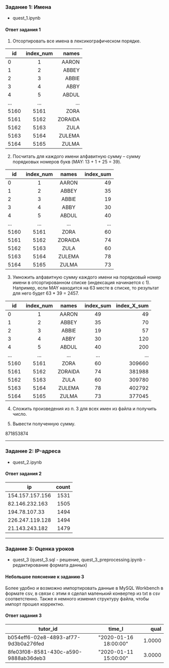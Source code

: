 ### Задание 1: Имена 
- quest_1.ipynb
#### Ответ задания 1

1. Отсортировать все имена в лексикографическом порядке.

|id  |  index_num  |names  |
| ---|:-----------:| -----:|
|0   |        1    |AARON  |
|1   |        2    |ABBEY  |
|2   |        3    |ABBIE  |
|3   |        4    |ABBY   |
|4   |        5    |ABDUL  |
|... |      ...    |  ...  |
|5160|     5161    |ZORA   |
|5161|     5162    |ZORAIDA|
|5162|     5163    |ZULA   |
|5163|     5164    |ZULEMA |
|5164|     5165    |ZULMA  |

2. Посчитать для каждого имени алфавитную сумму – сумму порядковых номеров букв (MAY: 13 + 1 + 25 = 39).

|id  |  index_num  |names   | index_sum |
| ---|:-----------:| :-----:| ---------:|
|0   |        1    |AARON   |      49   |
|1   |        2    |ABBEY   |      35   |
|2   |        3    |ABBIE   |      19   |
|3   |        4    |ABBY    |      30   |
|4   |        5    |ABDUL   |      40   |
|... |      ...    |  ...   |      ...  |
|5160|     5161    |ZORA    |      60   |
|5161|     5162    |ZORAIDA |      74   |
|5162|     5163    |ZULA    |      60   |
|5163|     5164    |ZULEMA  |      78   |
|5164|     5165    |ZULMA   |      73   | 
 
3. Умножить алфавитную сумму каждого имени на порядковый номер имени в отсортированном списке (индексация начинается с 1). Например, если MAY находится на 63 месте в списке, то результат для него будет 63 * 39 = 2457.

|id  |  index_num  |names   | index_sum | index_X_sum |
| ---|:-----------:| :-----:| :--------:| -----------:|
|0   |        1    |AARON   |      49   |     49      |
|1   |        2    |ABBEY   |      35   |     70      |
|2   |        3    |ABBIE   |      19   |     57      |
|3   |        4    |ABBY    |      30   |     120     |
|4   |        5    |ABDUL   |      40   |     200     |
|... |      ...    |  ...   |      ...  |     ...     |
|5160|     5161    |ZORA    |      60   |     309660  |
|5161|     5162    |ZORAIDA |      74   |     381988  |
|5162|     5163    |ZULA    |      60   |     309780  |
|5163|     5164    |ZULEMA  |      78   |     402792  |
|5164|     5165    |ZULMA   |      73   |     377045  |

4. Сложить произведения из п. 3 для всех имен из файла и получить число.

5. Вывести полученную сумму.

871853874

* * *
### Задание 2: IP-адреса 
- quest_2.ipynb

#### Ответ задания 2

| ip              | count | 
| ----------------| -----:| 
| 154.157.157.156 | 1531  | 
| 82.146.232.163  | 1505  | 
| 194.78.107.33   | 1494  | 
| 226.247.119.128 | 1494  |
| 21.143.243.182  | 1479  |

* * *
### Задание 3: Оценка уроков
- quest_3 (quest_3.sql - решение, quest_3_preprocessing.ipynb - редактирование формата данных)

#### Небольшое пояснение к заданию 3
Более удобно и возможно импортировать данные в MySQL Workbench в формате csv, в связи с этим я сделал маленький конвертер из txt в csv соответстенно.
Также я немного изменил структуру файла, чтобы импорт прошел корректно.

#### Ответ задания 3

| tutor_id                             | time_l                | qual   |
| -------------------------------------|:---------------------:| ------:|
| b054eff6-02e8-4893-af77-9d3b0a276fed | "2020-01-16 18:00:00" | 1.0000 |
| 8fe03f08-8581-430c-a590-9888ab36deb3 | "2020-01-11 15:00:00" | 3.0000 |


